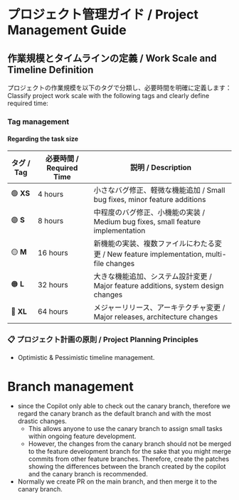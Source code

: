 # プロジェクト管理ガイド / Project Management Guide

## 作業規模とタイムラインの定義 / Work Scale and Timeline Definition

プロジェクトの作業規模を以下のタグで分類し、必要時間を明確に定義します：
Classify project work scale with the following tags and clearly define required time:

### Tag management

#### Regarding the task size

| タグ / Tag  | 必要時間 / Required Time | 説明 / Description                                                     |
|-----------|----------------------|----------------------------------------------------------------------|
| 🟢 **XS** | 4 hours              | 小さなバグ修正、軽微な機能追加 / Small bug fixes, minor feature additions           |
| 🟣 **S**  | 8 hours              | 中程度のバグ修正、小機能の実装 / Medium bug fixes, small feature implementation     |
| 🟡 **M**  | 16 hours             | 新機能の実装、複数ファイルにわたる変更 / New feature implementation, multi-file changes |
| 🟠 **L**  | 32 hours             | 大きな機能追加、システム設計変更 / Major feature additions, system design changes    |
| 🔴 **XL** | 64 hours             | メジャーリリース、アーキテクチャ変更 / Major releases, architecture changes            |

### 📋 プロジェクト計画の原則 / Project Planning Principles

- Optimistic & Pessimistic timeline management. 

# Branch management
- since the Copilot only able to check out the canary branch, therefore we regard the canary branch as the default branch and with the most drastic changes.
  - This allows anyone to use the canary branch to assign small tasks within ongoing feature development.
  - However, the changes from the canary branch should not be merged to the feature development branch for the sake that you might merge commits from other feature branches. Therefore, create the patches showing the differences between the branch created by the copilot and the canary branch is recommended.
- Normally we create PR on the main branch, and then merge it to the canary branch.